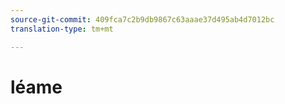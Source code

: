 ```yaml
---
source-git-commit: 409fca7c2b9db9867c63aaae37d495ab4d7012bc
translation-type: tm+mt

---
```

# léame
